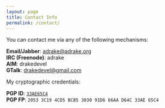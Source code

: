 ```yaml
---
layout: page
title: Contact Info
permalink: /contact/
---
```


You can contact me via any of the following mechanisms:

**Email/Jabber**: adrake@adrake.org  
**IRC (Freenode)**: adrake  
**AIM**: drakedevel  
**GTalk**: drakedevel@gmail.com  

My cryptographic credentials:

**PGP ID**: [`33AE65C4`](http://pgp.mit.edu/pks/lookup?op=get&search=0x66AAD64C33AE65C4)  
**PGP FP**: `2053 3C19 4CD5 BCB5 3030 91D6 66AA D64C 33AE 65C4`  
